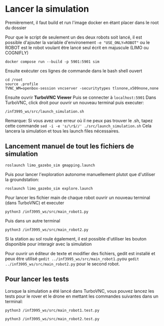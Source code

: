 # Lancer la simulation

Premièrement, il faut build et run l'image docker en étant placer dans le root du dossier

Pour que le script de seulement un des deux robots soit lancé, il est possible d'ajouter la variable
d'environement `-e "USE_ONLY=ROBOT"` ou le ROBOT est le robot voulant être lancé seul écrit en majuscule (LIMO ou COGNIFLY)

```
docker compose run --build -p 5901:5901 sim
```

Ensuite exécuter ces lignes de commande dans le bash shell ouvert

```
cd /root
source .profile
TVNC_WM=openbox-session vncserver -securitytypes tlsnone,x509none,none
```

Ensuite ouvrir **TurboVNC Viewer**
Puis se connecter à `localhost:5901`
Dans TurboVNC, click droit pour ouvrir un nouveau terminal puis executer:

```
/inf3995_ws/src/launch_simulation.sh
```

Remarque: Si vous avez une erreur où il ne peux pas trouver le .sh, tapez cette commande `sed -i -e 's/\r$//' ./src/launch_simulation.sh`
Cela lancera la simulation et tous les launch files nécessaires.

## Lancement manuel de tout les fichiers de simulation

```
roslaunch limo_gazebo_sim gmapping.launch
```

Puis pour lancer l'exploration autonome manuellement plutot que d'utiliser la groundstation:

```
roslaunch limo_gazebo_sim explore.launch
```

Pour lancer les fichier main de chaque robot ouvrir un nouveau terminal (dans TurboVNC) et executer

```
python3 /inf3995_ws/src/main_robot1.py
```

Puis dans un autre terminal

```
python3 /inf3995_ws/src/main_robot2.py
```

Si la station au sol roule également, il est possible d'utiliser les bouton disponible pour interagir avec la simulation

Pour ouvrir un éditeur de texte et modifier des fichiers, gedit est installé et peux être utilisé `gedit ../inf3995_ws/src/main_robot1.py`ou `gedit ../inf3995_ws/src/main_robot2.py` pour le second robot.

## Pour lancer les tests

Lorsque la simulation a été lancé dans TurboVNC, vous pouvez lancez les tests pour le rover et le drone en mettant les commandes suivantes dans un terminal:

```
python3 /inf3995_ws/src/main_robot1.test.py
```

```
python3 /inf3995_ws/src/main_robot2.test.py
```
